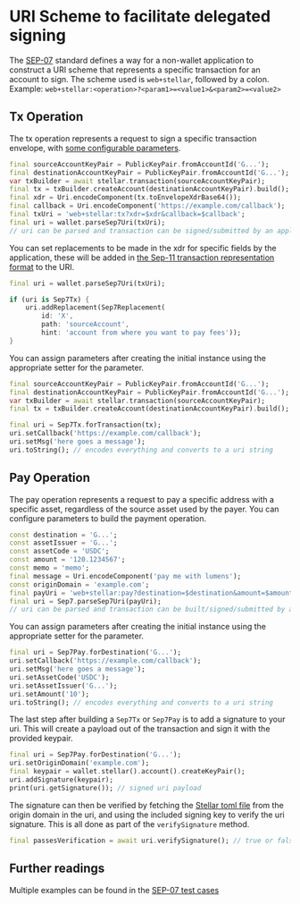 # URI Scheme to facilitate delegated signing

The [SEP-07](https://github.com/stellar/stellar-protocol/blob/master/ecosystem/sep-0007.md) standard defines a way for a non-wallet application to construct a URI scheme that represents a specific transaction for an account to sign. The scheme used is `web+stellar`, followed by a colon. Example: `web+stellar:<operation>?<param1>=<value1>&<param2>=<value2>`

## Tx Operation

The tx operation represents a request to sign a specific transaction envelope, with [some configurable parameters](https://github.com/stellar/stellar-protocol/blob/master/ecosystem/sep-0007.md#operation-tx).

```dart
final sourceAccountKeyPair = PublicKeyPair.fromAccountId('G...');
final destinationAccountKeyPair = PublicKeyPair.fromAccountId('G...');
var txBuilder = await stellar.transaction(sourceAccountKeyPair);
final tx = txBuilder.createAccount(destinationAccountKeyPair).build();
final xdr = Uri.encodeComponent(tx.toEnvelopeXdrBase64());
final callback = Uri.encodeComponent('https://example.com/callback');
final txUri = 'web+stellar:tx?xdr=$xdr&callback=$callback';
final uri = wallet.parseSep7Uri(txUri);
// uri can be parsed and transaction can be signed/submitted by an application that implements Sep-7
```

You can set replacements to be made in the xdr for specific fields by the application, these will be added in [the Sep-11 transaction representation format](https://github.com/stellar/stellar-protocol/blob/master/ecosystem/sep-0011.md) to the URI.

```dart
final uri = wallet.parseSep7Uri(txUri);

if (uri is Sep7Tx) {
    uri.addReplacement(Sep7Replacement(
        id: 'X',
        path: 'sourceAccount',
        hint: 'account from where you want to pay fees'));
}
```

You can assign parameters after creating the initial instance using the appropriate setter for the parameter.

```dart
final sourceAccountKeyPair = PublicKeyPair.fromAccountId('G...');
final destinationAccountKeyPair = PublicKeyPair.fromAccountId('G...');
var txBuilder = await stellar.transaction(sourceAccountKeyPair);
final tx = txBuilder.createAccount(destinationAccountKeyPair).build();

final uri = Sep7Tx.forTransaction(tx);
uri.setCallback('https://example.com/callback');
uri.setMsg('here goes a message');
uri.toString(); // encodes everything and converts to a uri string
```

## Pay Operation

The pay operation represents a request to pay a specific address with a specific asset, regardless of the source asset used by the payer. You can configure parameters to build the payment operation.

```dart
const destination = 'G...';
const assetIssuer = 'G...';
const assetCode = 'USDC';
const amount = '120.1234567';
const memo = 'memo';
final message = Uri.encodeComponent('pay me with lumens');
const originDomain = 'example.com';
final payUri = 'web+stellar:pay?destination=$destination&amount=$amount&memo=$memo&msg=$message&origin_domain=$originDomain&asset_issuer=$assetIssuer&asset_code=$assetCode';
final uri = Sep7.parseSep7Uri(payUri);
// uri can be parsed and transaction can be built/signed/submitted by an application that implements Sep-7
```

You can assign parameters after creating the initial instance using the appropriate setter for the parameter.

```dart
final uri = Sep7Pay.forDestination('G...');
uri.setCallback('https://example.com/callback');
uri.setMsg('here goes a message');
uri.setAssetCode('USDC');
uri.setAssetIssuer('G...');
uri.setAmount('10');
uri.toString(); // encodes everything and converts to a uri string
```
The last step after building a `Sep7Tx` or `Sep7Pay` is to add a signature to your uri. This will create a payload out of the transaction and sign it with the provided keypair.

```dart
final uri = Sep7Pay.forDestination('G...');
uri.setOriginDomain('example.com');
final keypair = wallet.stellar().account().createKeyPair();
uri.addSignature(keypair);
print(uri.getSignature()); // signed uri payload
```

The signature can then be verified by fetching the [Stellar toml file](https://developers.stellar.org/docs/build/apps/example-application-tutorial/anchor-integration/sep1) from the origin domain in the uri, and using the included signing key to verify the uri signature. This is all done as part of the `verifySignature` method.

```dart
final passesVerification = await uri.verifySignature(); // true or false
```

## Further readings

Multiple examples can be found in the [SEP-07 test cases](https://github.com/Soneso/stellar_wallet_flutter_sdk/blob/main/test/uri_test.dart)